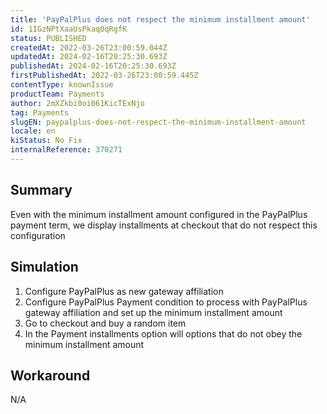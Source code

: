 ```yaml
---
title: 'PayPalPlus does not respect the minimum installment amount'
id: 1IGzNPtXaaUsPkaq0qRgfK
status: PUBLISHED
createdAt: 2022-03-26T23:00:59.044Z
updatedAt: 2024-02-16T20:25:30.693Z
publishedAt: 2024-02-16T20:25:30.693Z
firstPublishedAt: 2022-03-26T23:00:59.445Z
contentType: knownIssue
productTeam: Payments
author: 2mXZkbi0oi061KicTExNjo
tag: Payments
slugEN: paypalplus-does-not-respect-the-minimum-installment-amount
locale: en
kiStatus: No Fix
internalReference: 370271
---
```


## Summary


Even with the minimum installment amount configured in the PayPalPlus payment term, we display installments at checkout that do not respect this configuration



## Simulation



1. Configure PayPalPlus as new gateway affiliation
2. Configure PayPalPlus Payment condition to process with PayPalPlus gateway affiliation and set up the minimum installment amount
3. Go to checkout and buy a random item
4. In the Payment installments option will options that do not obey the minimum installment amount



## Workaround


N/A

